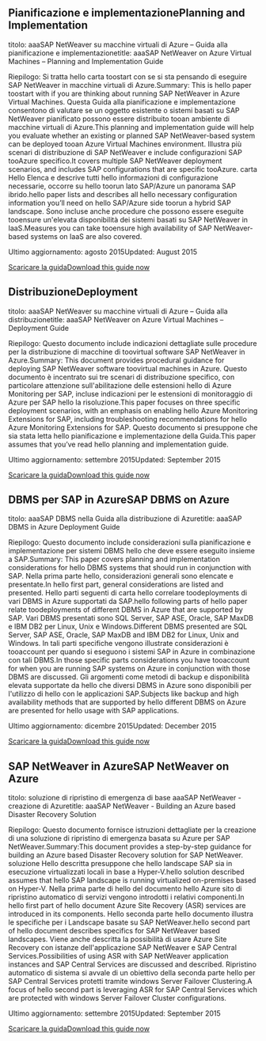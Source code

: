 
## <a name="planning-and-implementation"></a><span data-ttu-id="14e55-101">Pianificazione e implementazione</span><span class="sxs-lookup"><span data-stu-id="14e55-101">Planning and Implementation</span></span>
<span data-ttu-id="14e55-102">titolo: aaaSAP NetWeaver su macchine virtuali di Azure – Guida alla pianificazione e implementazione</span><span class="sxs-lookup"><span data-stu-id="14e55-102">title: aaaSAP NetWeaver on Azure Virtual Machines – Planning and Implementation Guide</span></span>

<span data-ttu-id="14e55-103">Riepilogo: Si tratta hello carta toostart con se si sta pensando di eseguire SAP NetWeaver in macchine virtuali di Azure.</span><span class="sxs-lookup"><span data-stu-id="14e55-103">Summary: This is hello paper toostart with if you are thinking about running SAP NetWeaver in Azure Virtual Machines.</span></span> <span data-ttu-id="14e55-104">Questa Guida alla pianificazione e implementazione consentono di valutare se un oggetto esistente o sistemi basati su SAP NetWeaver pianificato possono essere distribuito tooan ambiente di macchine virtuali di Azure.</span><span class="sxs-lookup"><span data-stu-id="14e55-104">This planning and implementation guide will help you evaluate whether an existing or planned SAP NetWeaver-based system can be deployed tooan Azure Virtual Machines environment.</span></span> <span data-ttu-id="14e55-105">Illustra più scenari di distribuzione di SAP NetWeaver e include configurazioni SAP tooAzure specifico.</span><span class="sxs-lookup"><span data-stu-id="14e55-105">It covers multiple SAP NetWeaver deployment scenarios, and includes SAP configurations that are specific tooAzure.</span></span> <span data-ttu-id="14e55-106">carta Hello Elenca e descrive tutti hello informazioni di configurazione necessarie, occorre su hello toorun lato SAP/Azure un panorama SAP ibrido.</span><span class="sxs-lookup"><span data-stu-id="14e55-106">hello paper lists and describes all hello necessary configuration information you’ll need on hello SAP/Azure side toorun a hybrid SAP landscape.</span></span> <span data-ttu-id="14e55-107">Sono incluse anche procedure che possono essere eseguite tooensure un'elevata disponibilità dei sistemi basati su SAP NetWeaver in IaaS.</span><span class="sxs-lookup"><span data-stu-id="14e55-107">Measures you can take tooensure high availability of SAP NetWeaver-based systems on IaaS are also covered.</span></span>

<span data-ttu-id="14e55-108">Ultimo aggiornamento: agosto 2015</span><span class="sxs-lookup"><span data-stu-id="14e55-108">Updated: August 2015</span></span>

[<span data-ttu-id="14e55-109">Scaricare la guida</span><span class="sxs-lookup"><span data-stu-id="14e55-109">Download this guide now</span></span>](http://go.microsoft.com/fwlink/?LinkId=397963)

## <a name="deployment"></a><span data-ttu-id="14e55-110">Distribuzione</span><span class="sxs-lookup"><span data-stu-id="14e55-110">Deployment</span></span>
<span data-ttu-id="14e55-111">titolo: aaaSAP NetWeaver su macchine virtuali di Azure – Guida alla distribuzione</span><span class="sxs-lookup"><span data-stu-id="14e55-111">title: aaaSAP NetWeaver on Azure Virtual Machines – Deployment Guide</span></span>

<span data-ttu-id="14e55-112">Riepilogo: Questo documento include indicazioni dettagliate sulle procedure per la distribuzione di macchine di toovirtual software SAP NetWeaver in Azure.</span><span class="sxs-lookup"><span data-stu-id="14e55-112">Summary: This document provides procedural guidance for deploying SAP NetWeaver software toovirtual machines in Azure.</span></span> <span data-ttu-id="14e55-113">Questo documento è incentrato sui tre scenari di distribuzione specifico, con particolare attenzione sull'abilitazione delle estensioni hello di Azure Monitoring per SAP, incluse indicazioni per le estensioni di monitoraggio di Azure per SAP hello la risoluzione.</span><span class="sxs-lookup"><span data-stu-id="14e55-113">This paper focuses on three specific deployment scenarios, with an emphasis on enabling hello Azure Monitoring Extensions for SAP, including troubleshooting recommendations for hello Azure Monitoring Extensions for SAP.</span></span> <span data-ttu-id="14e55-114">Questo documento si presuppone che sia stata letta hello pianificazione e implementazione della Guida.</span><span class="sxs-lookup"><span data-stu-id="14e55-114">This paper assumes that you’ve read hello planning and implementation guide.</span></span>

<span data-ttu-id="14e55-115">Ultimo aggiornamento: settembre 2015</span><span class="sxs-lookup"><span data-stu-id="14e55-115">Updated: September 2015</span></span>

[<span data-ttu-id="14e55-116">Scaricare la guida</span><span class="sxs-lookup"><span data-stu-id="14e55-116">Download this guide now</span></span>](http://go.microsoft.com/fwlink/?LinkId=397964)

## <a name="sap-dbms-on-azure"></a><span data-ttu-id="14e55-117">DBMS per SAP in Azure</span><span class="sxs-lookup"><span data-stu-id="14e55-117">SAP DBMS on Azure</span></span>
<span data-ttu-id="14e55-118">titolo: aaaSAP DBMS nella Guida alla distribuzione di Azure</span><span class="sxs-lookup"><span data-stu-id="14e55-118">title: aaaSAP DBMS in Azure Deployment Guide</span></span>

<span data-ttu-id="14e55-119">Riepilogo: Questo documento include considerazioni sulla pianificazione e implementazione per sistemi DBMS hello che deve essere eseguito insieme a SAP.</span><span class="sxs-lookup"><span data-stu-id="14e55-119">Summary: This paper covers planning and implementation considerations for hello DBMS systems that should run in conjunction with SAP.</span></span> <span data-ttu-id="14e55-120">Nella prima parte hello, considerazioni generali sono elencate e presentate.</span><span class="sxs-lookup"><span data-stu-id="14e55-120">In hello first part, general considerations are listed and presented.</span></span> <span data-ttu-id="14e55-121">Hello parti seguenti di carta hello correlare toodeployments di vari DBMS in Azure supportati da SAP.</span><span class="sxs-lookup"><span data-stu-id="14e55-121">hello following parts of hello paper relate toodeployments of different DBMS in Azure that are supported by SAP.</span></span> <span data-ttu-id="14e55-122">Vari DBMS presentati sono SQL Server, SAP ASE, Oracle, SAP MaxDB e IBM DB2 per Linux, Unix e Windows.</span><span class="sxs-lookup"><span data-stu-id="14e55-122">Different DBMS presented are SQL Server, SAP ASE, Oracle, SAP MaxDB and IBM DB2 for Linux, Unix and Windows.</span></span> <span data-ttu-id="14e55-123">In tali parti specifiche vengono illustrate considerazioni è tooaccount per quando si eseguono i sistemi SAP in Azure in combinazione con tali DBMS.</span><span class="sxs-lookup"><span data-stu-id="14e55-123">In those specific parts considerations you have tooaccount for when you are running SAP systems on Azure in conjunction with those DBMS are discussed.</span></span> <span data-ttu-id="14e55-124">Gli argomenti come metodi di backup e disponibilità elevata supportate da hello che diversi DBMS in Azure sono disponibili per l'utilizzo di hello con le applicazioni SAP.</span><span class="sxs-lookup"><span data-stu-id="14e55-124">Subjects like backup and high availability methods that are supported by hello different DBMS on Azure are presented for hello usage with SAP applications.</span></span>

<span data-ttu-id="14e55-125">Ultimo aggiornamento: dicembre 2015</span><span class="sxs-lookup"><span data-stu-id="14e55-125">Updated: December 2015</span></span>

[<span data-ttu-id="14e55-126">Scaricare la guida</span><span class="sxs-lookup"><span data-stu-id="14e55-126">Download this guide now</span></span>](http://go.microsoft.com/fwlink/?LinkId=397965)

## <a name="sap-netweaver-on-azure"></a><span data-ttu-id="14e55-127">SAP NetWeaver in Azure</span><span class="sxs-lookup"><span data-stu-id="14e55-127">SAP NetWeaver on Azure</span></span>
<span data-ttu-id="14e55-128">titolo: soluzione di ripristino di emergenza di base aaaSAP NetWeaver - creazione di Azure</span><span class="sxs-lookup"><span data-stu-id="14e55-128">title: aaaSAP NetWeaver - Building an Azure based Disaster Recovery Solution</span></span>

<span data-ttu-id="14e55-129">Riepilogo: Questo documento fornisce istruzioni dettagliate per la creazione di una soluzione di ripristino di emergenza basata su Azure per SAP NetWeaver.</span><span class="sxs-lookup"><span data-stu-id="14e55-129">Summary:This document provides a step-by-step guidance for building an Azure based Disaster Recovery solution for SAP NetWeaver.</span></span> <span data-ttu-id="14e55-130">soluzione Hello descritta presuppone che hello landscape SAP sia in esecuzione virtualizzati locali in base a Hyper-V.</span><span class="sxs-lookup"><span data-stu-id="14e55-130">hello solution described assumes that hello SAP landscape is running virtualized on-premises based on Hyper-V.</span></span> <span data-ttu-id="14e55-131">Nella prima parte di hello del documento hello Azure sito di ripristino automatico di servizi vengono introdotti i relativi componenti.</span><span class="sxs-lookup"><span data-stu-id="14e55-131">In hello first part of hello document Azure Site Recovery (ASR) services are introduced in its components.</span></span> <span data-ttu-id="14e55-132">Hello seconda parte hello documento illustra le specifiche per i Landscape basate su SAP NetWeaver.</span><span class="sxs-lookup"><span data-stu-id="14e55-132">hello second part of hello document describes specifics for SAP NetWeaver based landscapes.</span></span> <span data-ttu-id="14e55-133">Viene anche descritta la possibilità di usare Azure Site Recovery con istanze dell'applicazione SAP NetWeaver e SAP Central Services.</span><span class="sxs-lookup"><span data-stu-id="14e55-133">Possibilities of using ASR with SAP NetWeaver application instances and SAP Central Services are discussed and described.</span></span> <span data-ttu-id="14e55-134">Ripristino automatico di sistema si avvale di un obiettivo della seconda parte hello per SAP Central Services protetti tramite windows Server Failover Clustering.</span><span class="sxs-lookup"><span data-stu-id="14e55-134">A focus of hello second part is leveraging ASR for SAP Central Services which are protected with windows Server Failover Cluster configurations.</span></span>

<span data-ttu-id="14e55-135">Ultimo aggiornamento: settembre 2015</span><span class="sxs-lookup"><span data-stu-id="14e55-135">Updated: September 2015</span></span>

[<span data-ttu-id="14e55-136">Scaricare la guida</span><span class="sxs-lookup"><span data-stu-id="14e55-136">Download this guide now</span></span>](http://go.microsoft.com/fwlink/?LinkID=521971)

